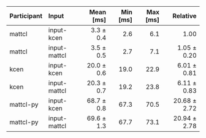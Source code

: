 | Participant | Input | Mean [ms] | Min [ms] | Max [ms] | Relative |
|:---|:---|---:|---:|---:|---:|
| mattcl | input-kcen | 3.3 ± 0.4 | 2.6 | 6.1 | 1.00 |
| mattcl | input-mattcl | 3.5 ± 0.5 | 2.7 | 7.1 | 1.05 ± 0.20 |
| kcen | input-kcen | 20.0 ± 0.6 | 19.0 | 22.9 | 6.01 ± 0.81 |
| kcen | input-mattcl | 20.3 ± 0.7 | 19.2 | 23.8 | 6.11 ± 0.83 |
| mattcl-py | input-kcen | 68.7 ± 0.8 | 67.3 | 70.5 | 20.68 ± 2.72 |
| mattcl-py | input-mattcl | 69.6 ± 1.3 | 67.7 | 73.1 | 20.94 ± 2.78 |

